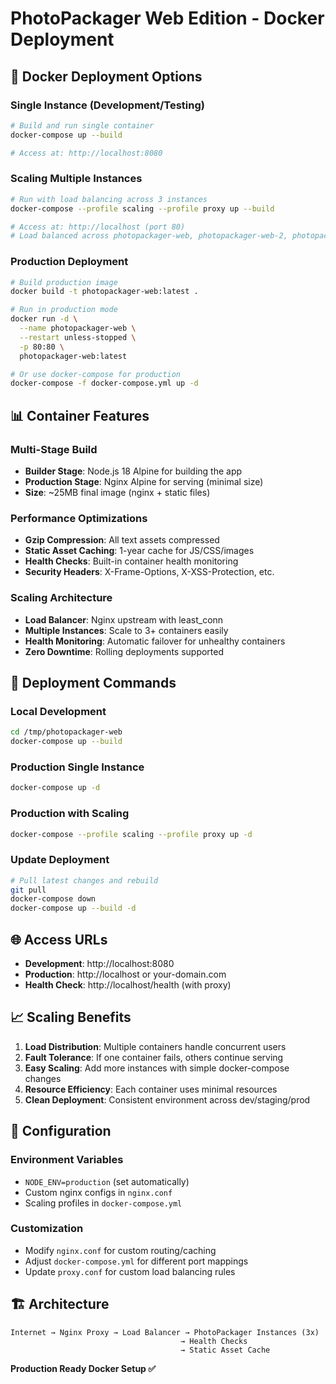 # PhotoPackager Web Edition - Docker Deployment

## 🐳 Docker Deployment Options

### Single Instance (Development/Testing)
```bash
# Build and run single container
docker-compose up --build

# Access at: http://localhost:8080
```

### Scaling Multiple Instances
```bash
# Run with load balancing across 3 instances
docker-compose --profile scaling --profile proxy up --build

# Access at: http://localhost (port 80)
# Load balanced across photopackager-web, photopackager-web-2, photopackager-web-3
```

### Production Deployment
```bash
# Build production image
docker build -t photopackager-web:latest .

# Run in production mode
docker run -d \
  --name photopackager-web \
  --restart unless-stopped \
  -p 80:80 \
  photopackager-web:latest

# Or use docker-compose for production
docker-compose -f docker-compose.yml up -d
```

## 📊 Container Features

### Multi-Stage Build
- **Builder Stage**: Node.js 18 Alpine for building the app
- **Production Stage**: Nginx Alpine for serving (minimal size)
- **Size**: ~25MB final image (nginx + static files)

### Performance Optimizations
- **Gzip Compression**: All text assets compressed
- **Static Asset Caching**: 1-year cache for JS/CSS/images
- **Health Checks**: Built-in container health monitoring
- **Security Headers**: X-Frame-Options, X-XSS-Protection, etc.

### Scaling Architecture
- **Load Balancer**: Nginx upstream with least_conn
- **Multiple Instances**: Scale to 3+ containers easily
- **Health Monitoring**: Automatic failover for unhealthy containers
- **Zero Downtime**: Rolling deployments supported

## 🚀 Deployment Commands

### Local Development
```bash
cd /tmp/photopackager-web
docker-compose up --build
```

### Production Single Instance
```bash
docker-compose up -d
```

### Production with Scaling
```bash
docker-compose --profile scaling --profile proxy up -d
```

### Update Deployment
```bash
# Pull latest changes and rebuild
git pull
docker-compose down
docker-compose up --build -d
```

## 🌐 Access URLs

- **Development**: http://localhost:8080
- **Production**: http://localhost or your-domain.com
- **Health Check**: http://localhost/health (with proxy)

## 📈 Scaling Benefits

1. **Load Distribution**: Multiple containers handle concurrent users
2. **Fault Tolerance**: If one container fails, others continue serving
3. **Easy Scaling**: Add more instances with simple docker-compose changes
4. **Resource Efficiency**: Each container uses minimal resources
5. **Clean Deployment**: Consistent environment across dev/staging/prod

## 🔧 Configuration

### Environment Variables
- `NODE_ENV=production` (set automatically)
- Custom nginx configs in `nginx.conf`
- Scaling profiles in `docker-compose.yml`

### Customization
- Modify `nginx.conf` for custom routing/caching
- Adjust `docker-compose.yml` for different port mappings
- Update `proxy.conf` for custom load balancing rules

## 🏗️ Architecture

```
Internet → Nginx Proxy → Load Balancer → PhotoPackager Instances (3x)
                                      → Health Checks
                                      → Static Asset Cache
```

**Production Ready Docker Setup ✅**